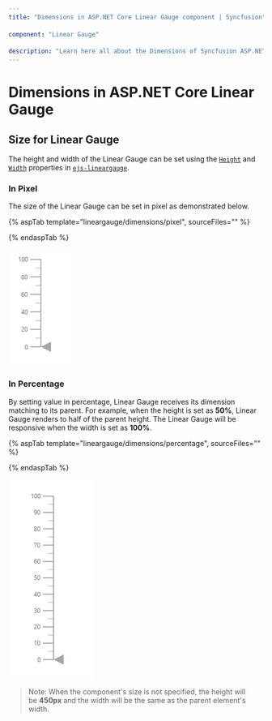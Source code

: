 ```yaml
---
title: "Dimensions in ASP.NET Core Linear Gauge component | Syncfusion"

component: "Linear Gauge"

description: "Learn here all about the Dimensions of Syncfusion ASP.NET Core Linear Gauge component and more."
---
```


# Dimensions in ASP.NET Core Linear Gauge

<!-- markdownlint-disable MD036 -->

## Size for Linear Gauge

The height and width of the Linear Gauge can be set using the [`Height`](https://help.syncfusion.com/cr/aspnetcore-js2/Syncfusion.EJ2.LinearGauge.LinearGauge.html#Syncfusion_EJ2_LinearGauge_LinearGauge_Height) and [`Width`](https://help.syncfusion.com/cr/aspnetcore-js2/Syncfusion.EJ2.LinearGauge.LinearGauge.html#Syncfusion_EJ2_LinearGauge_LinearGauge_Width) properties in [`ejs-lineargauge`](https://help.syncfusion.com/cr/aspnetcore-js2/Syncfusion.EJ2.LinearGauge.LinearGauge.html).

### In Pixel

The size of the Linear Gauge can be set in pixel as demonstrated below.

{% aspTab template="lineargauge/dimensions/pixel", sourceFiles="" %}

{% endaspTab %}

![Linear Gauge with height and width in pixel value](../images/gauge-pixel.png)

### In Percentage

By setting value in percentage, Linear Gauge receives its dimension matching to its parent. For example, when the height is set as **50%**, Linear Gauge renders to half of the parent height. The Linear Gauge will be responsive when the width is set as **100%**.

{% aspTab template="lineargauge/dimensions/percentage", sourceFiles="" %}

{% endaspTab %}

![Linear Gauge with height and width in percentage value](../images/gauge-percentage.png)

>Note: When the component's size is not specified, the height will be **450px** and the width will be the same as the parent element's width.